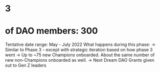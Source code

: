 # 3

# of DAO members: 300
Tentative date range: May - July 2022
What happens during this phase: → Similar to Phase 3 - except with strategic iteration based on how phase 3 went
→ Up to ~75 new Champions onboarded. About the same number of new non-Champions onboarded as well.
→ Next Dream DAO Grants given out to Gen Z leaders